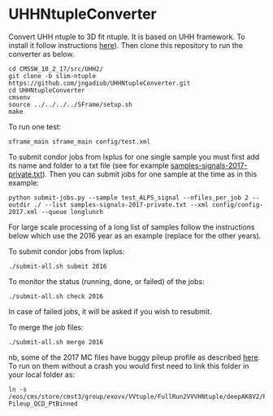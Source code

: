 # UHHNtupleConverter

Convert UHH ntuple to 3D fit ntuple. It is based on UHH framework. To install it follow instructions [here](https://github.com/UHH2/UHH2/wiki/Installing,-Compiling,-Ntuples-(RunII-2016,17,18-datasets-in-CMSSW_10_2_X-v2))). Then clone this repository to run the converter as below.

```
cd CMSSW_10_2_17/src/UHH2/
git clone -b slim-ntuple https://github.com/jngadiub/UHHNtupleConverter.git
cd UHHNtupleConverter
cmsenv
source ../../../../SFrame/setup.sh
make
```

To run one test:

```
sframe_main sframe_main config/test.xml
```

To submit condor jobs from lxplus for one single sample you must first add its name and folder to a txt file (see for example [samples-signals-2017-private.txt](https://github.com/jngadiub/UHHNtupleConverter/blob/slim-ntuple/samples-signals-2017-private.txt)).
Then you can submit jobs for one sample at the time as in this example:

```
python submit-jobs.py --sample test_ALPS_signal --nfiles_per_job 2 --outdir ./ --list samples-signals-2017-private.txt --xml config/config-2017.xml --queue longlunch
```

For large scale processing of a long list of samples follow the instructions below which use the 2016 year as an example (replace for the other years).

To submit condor jobs from lxplus:

```
./submit-all.sh submit 2016
```

To monitor the status (running, done, or failed) of the jobs:

```
./submit-all.sh check 2016
```

In case of failed jobs, it will be asked if you wish to resubmit.

To merge the job files:
 
```
./submit-all.sh merge 2016
```

nb, some of the 2017 MC files have buggy pileup profile as described [here](https://github.com/UHH2/UHH2/wiki/2017-MC-samples-with-buggy-pileup).
To run on them without a crash you would first need to link this folder in your local folder as:

```
ln -s /eos/cms/store/cmst3/group/exovv/VVtuple/FullRun2VVVHNtuple/deepAK8V2/Pileup_QCD_PtBinned/ Pileup_QCD_PtBinned
```


